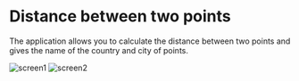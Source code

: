 # Distance between two points
The application allows you to calculate the distance between two points and gives the name of the country and city of points.

![screen1](https://user-images.githubusercontent.com/56321158/81923901-a44cdb00-95de-11ea-8cad-ea861598a3a9.png) ![screen2](https://user-images.githubusercontent.com/56321158/81923909-a7e06200-95de-11ea-808f-0a1ad200ae47.png)